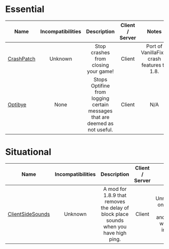 # Essential
| Name | Incompatibilities | Description | Client / Server | Notes |
| --- | :---: | :---: | :---: | :---: |
| [CrashPatch](https://modrinth.com/mod/crashpatch) | Unknown | Stop crashes from closing your game! | Client | Port of VanillaFix's crash features to 1.8. |
| [Optibye](https://modrinth.com/mod/optibye) | None | Stops Optifine from logging certain messages that are deemed as not useful. | Client | N/A |


# Situational
| Name | Incompatibilities | Description | Client / Server | Notes |
| --- | :---: | :---: | :---: | :---: |
| [ClientSideSounds](https://modrinth.com/mod/client-side-sounds) | Unknown | A mod for 1.8.9 that removes the delay of block place sounds when you have high ping. | Client | Unnecessary on low ping clients and/or users with good internet. |